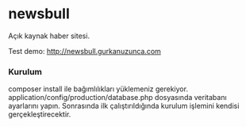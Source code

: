 # newsbull
Açık kaynak haber sitesi.

Test demo: http://newsbull.gurkanuzunca.com

### Kurulum
composer install ile bağımlılıkları yüklemeniz gerekiyor.
application/config/production/database.php dosyasında veritabanı ayarlarını yapın.
Sonrasında ilk çalıştırıldığında kurulum işlemini kendisi gerçekleştirecektir.
